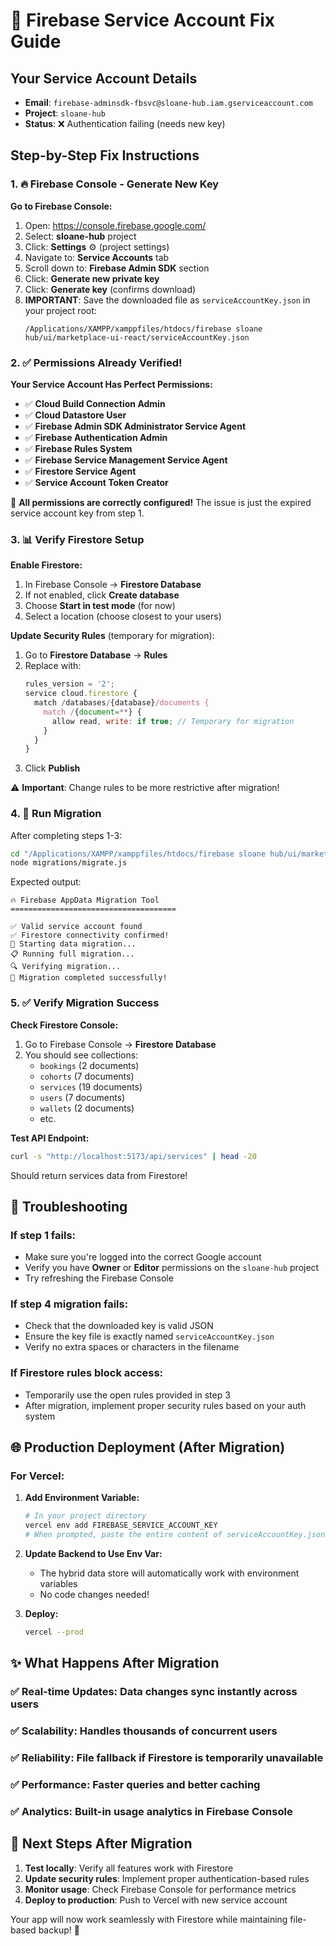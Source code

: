 # 🔑 Firebase Service Account Fix Guide

## Your Service Account Details
- **Email**: `firebase-adminsdk-fbsvc@sloane-hub.iam.gserviceaccount.com`
- **Project**: `sloane-hub`
- **Status**: ❌ Authentication failing (needs new key)

## Step-by-Step Fix Instructions

### 1. 🔥 Firebase Console - Generate New Key

**Go to Firebase Console:**
1. Open: https://console.firebase.google.com/
2. Select: **sloane-hub** project
3. Click: **Settings** ⚙️ (project settings)
4. Navigate to: **Service Accounts** tab
5. Scroll down to: **Firebase Admin SDK** section
6. Click: **Generate new private key**
7. Click: **Generate key** (confirms download)
8. **IMPORTANT**: Save the downloaded file as `serviceAccountKey.json` in your project root:
   ```
   /Applications/XAMPP/xamppfiles/htdocs/firebase sloane hub/ui/marketplace-ui-react/serviceAccountKey.json
   ```

### 2. ✅ Permissions Already Verified!

**Your Service Account Has Perfect Permissions:**
- ✅ **Cloud Build Connection Admin**
- ✅ **Cloud Datastore User** 
- ✅ **Firebase Admin SDK Administrator Service Agent**
- ✅ **Firebase Authentication Admin**
- ✅ **Firebase Rules System**
- ✅ **Firebase Service Management Service Agent**
- ✅ **Firestore Service Agent**
- ✅ **Service Account Token Creator**

🎉 **All permissions are correctly configured!** The issue is just the expired service account key from step 1.

### 3. 📊 Verify Firestore Setup

**Enable Firestore:**
1. In Firebase Console → **Firestore Database**
2. If not enabled, click **Create database**
3. Choose **Start in test mode** (for now)
4. Select a location (choose closest to your users)

**Update Security Rules** (temporary for migration):
1. Go to **Firestore Database** → **Rules**
2. Replace with:
   ```javascript
   rules_version = '2';
   service cloud.firestore {
     match /databases/{database}/documents {
       match /{document=**} {
         allow read, write: if true; // Temporary for migration
       }
     }
   }
   ```
3. Click **Publish**

⚠️ **Important**: Change rules to be more restrictive after migration!

### 4. 🚀 Run Migration

After completing steps 1-3:

```bash
cd "/Applications/XAMPP/xamppfiles/htdocs/firebase sloane hub/ui/marketplace-ui-react/api"
node migrations/migrate.js
```

Expected output:
```
🔥 Firebase AppData Migration Tool
=====================================

✅ Valid service account found
✅ Firestore connectivity confirmed!
🚀 Starting data migration...
📋 Running full migration...
🔍 Verifying migration...
🎉 Migration completed successfully!
```

### 5. ✅ Verify Migration Success

**Check Firestore Console:**
1. Go to Firebase Console → **Firestore Database**
2. You should see collections:
   - `bookings` (2 documents)
   - `cohorts` (7 documents)  
   - `services` (19 documents)
   - `users` (7 documents)
   - `wallets` (2 documents)
   - etc.

**Test API Endpoint:**
```bash
curl -s "http://localhost:5173/api/services" | head -20
```

Should return services data from Firestore!

## 🔧 Troubleshooting

### If step 1 fails:
- Make sure you're logged into the correct Google account
- Verify you have **Owner** or **Editor** permissions on the `sloane-hub` project
- Try refreshing the Firebase Console

### If step 4 migration fails:
- Check that the downloaded key is valid JSON
- Ensure the key file is exactly named `serviceAccountKey.json`
- Verify no extra spaces or characters in the filename

### If Firestore rules block access:
- Temporarily use the open rules provided in step 3
- After migration, implement proper security rules based on your auth system

## 🌐 Production Deployment (After Migration)

### For Vercel:
1. **Add Environment Variable:**
   ```bash
   # In your project directory
   vercel env add FIREBASE_SERVICE_ACCOUNT_KEY
   # When prompted, paste the entire content of serviceAccountKey.json
   ```

2. **Update Backend to Use Env Var:**
   - The hybrid data store will automatically work with environment variables
   - No code changes needed!

3. **Deploy:**
   ```bash
   vercel --prod
   ```

## ✨ What Happens After Migration

### ✅ **Real-time Updates**: Data changes sync instantly across users
### ✅ **Scalability**: Handles thousands of concurrent users  
### ✅ **Reliability**: File fallback if Firestore is temporarily unavailable
### ✅ **Performance**: Faster queries and better caching
### ✅ **Analytics**: Built-in usage analytics in Firebase Console

## 🎯 Next Steps After Migration

1. **Test locally**: Verify all features work with Firestore
2. **Update security rules**: Implement proper authentication-based rules
3. **Monitor usage**: Check Firebase Console for performance metrics
4. **Deploy to production**: Push to Vercel with new service account

Your app will now work seamlessly with Firestore while maintaining file-based backup! 🚀
